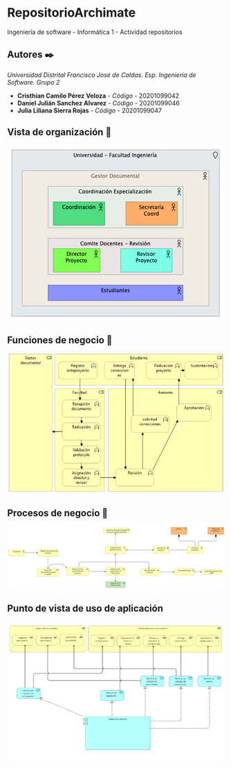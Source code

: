 # RepositorioArchimate
Ingeniería de software - Informática 1 - Actividad repositorios

## Autores ✒️
_Universidad Distrital Francisco José de Caldas._
_Esp. Ingeniería de Software._
_Grupo 2_

* **Cristhian Camilo Pérez Veloza** - *Código* - 20201099042
* **Daniel Julián Sanchez Alvarez** - *Código* - 20201099046
* **Julia Liliana Sierra Rojas** - *Código* - 20201099047


## Vista de organización 📄
![Casos de uso](https://github.com/iamcamiloperez/RepositorioArchimate/blob/master/models/Organizacion_1.png)

## Funciones de negocio 📄

![Casos de uso](https://github.com/iamcamiloperez/RepositorioArchimate/blob/master/models/FuncionesDeProceso.png)

## Procesos de negocio 📄

![procesos](https://github.com/iamcamiloperez/RepositorioArchimate/blob/master/models/procesos.png)

## Punto de vista de uso de aplicación 
![procesos](https://github.com/iamcamiloperez/RepositorioArchimate/blob/master/models/usageViewpoint2.png)
